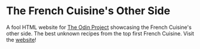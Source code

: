 # The French Cuisine's Other Side
A fool HTML website for [The Odin Project](https://www.theodinproject.com) showcasing the French Cuisine's other side. The best unknown recipes from the top first French Cuisine.
Visit the [website](https://alnah.github.io/french-cuisine-other-side/)!